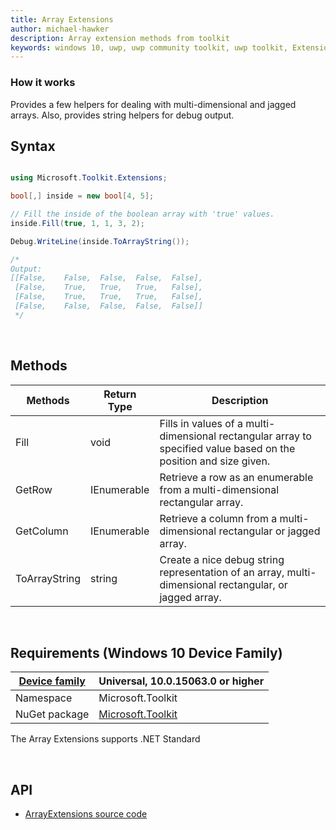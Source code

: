 ```yaml
---
title: Array Extensions
author: michael-hawker
description: Array extension methods from toolkit
keywords: windows 10, uwp, uwp community toolkit, uwp toolkit, Extensions, array
---
```


### How it works

Provides a few helpers for dealing with multi-dimensional and jagged arrays.  Also, provides string helpers for debug output.

## Syntax

```c#

using Microsoft.Toolkit.Extensions;

bool[,] inside = new bool[4, 5];

// Fill the inside of the boolean array with 'true' values.
inside.Fill(true, 1, 1, 3, 2);

Debug.WriteLine(inside.ToArrayString());

/*
Output:
[[False,	False,	False,	False,	False],
 [False,	True,	True,	True,	False],
 [False,	True,	True,	True,	False],
 [False,	False,	False,	False,	False]]
 */
```

&nbsp;

## Methods

| Methods | Return Type | Description |
| -- | -- | -- |
| Fill | void | Fills in values of a multi-dimensional rectangular array to specified value based on the position and size given. |
| GetRow | IEnumerable | Retrieve a row as an enumerable from a multi-dimensional rectangular array. |
| GetColumn | IEnumerable | Retrieve a column from a multi-dimensional rectangular or jagged array. |
| ToArrayString | string | Create a nice debug string representation of an array, multi-dimensional rectangular, or jagged array. |

&nbsp;

## Requirements (Windows 10 Device Family)

| [Device family](http://go.microsoft.com/fwlink/p/?LinkID=526370) | Universal, 10.0.15063.0 or higher |
| --- | --- |
| Namespace | Microsoft.Toolkit |
| NuGet package | [Microsoft.Toolkit](https://www.nuget.org/packages/Microsoft.Toolkit/) |

The Array Extensions supports .NET Standard

&nbsp;

## API

* [ArrayExtensions source code](https://github.com/Microsoft/WindowsCommunityToolkit//blob/master/Microsoft.Toolkit/Extensions/ArrayExtensions.cs)